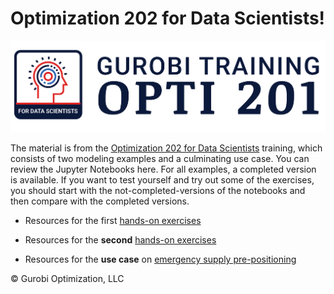 
# Optimization 202 for Data Scientists!

![Opti202Logo](Gurobi-Training-Opti-202.png)

The material is from the [Optimization 202 for Data Scientists](https://www.gurobi.com/events/optimization-203-for-data-scientists/) training, which consists of two modeling examples and a culminating use case. 
You can review the Jupyter Notebooks here. For all examples, a completed version is available. If you want to test yourself and try out some of the exercises, you should start with the not-completed-versions of the notebooks and then compare with the completed versions.

- Resources for the first [hands-on exercises](Modeling_Session_1)

- Resources for the **second** [hands-on exercises](Modeling_Session_2)

- Resources for the **use case** on [emergency supply pre-positioning](ESUPS_case_study)

© Gurobi Optimization, LLC
